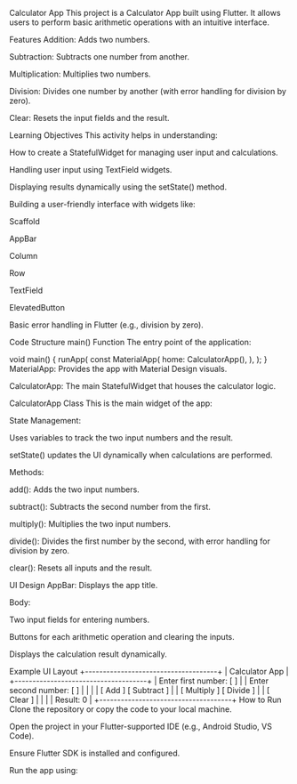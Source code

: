 Calculator App
This project is a Calculator App built using Flutter. It allows users to perform basic arithmetic operations with an intuitive interface.

Features
Addition: Adds two numbers.

Subtraction: Subtracts one number from another.

Multiplication: Multiplies two numbers.

Division: Divides one number by another (with error handling for division by zero).

Clear: Resets the input fields and the result.

Learning Objectives
This activity helps in understanding:

How to create a StatefulWidget for managing user input and calculations.

Handling user input using TextField widgets.

Displaying results dynamically using the setState() method.

Building a user-friendly interface with widgets like:

Scaffold

AppBar

Column

Row

TextField

ElevatedButton

Basic error handling in Flutter (e.g., division by zero).

Code Structure
main() Function
The entry point of the application:

void main() {
  runApp(
    const MaterialApp(
      home: CalculatorApp(),
    ),
  );
}
MaterialApp: Provides the app with Material Design visuals.

CalculatorApp: The main StatefulWidget that houses the calculator logic.

CalculatorApp Class
This is the main widget of the app:

State Management:

Uses variables to track the two input numbers and the result.

setState() updates the UI dynamically when calculations are performed.

Methods:

add(): Adds the two input numbers.

subtract(): Subtracts the second number from the first.

multiply(): Multiplies the two input numbers.

divide(): Divides the first number by the second, with error handling for division by zero.

clear(): Resets all inputs and the result.

UI Design
AppBar: Displays the app title.

Body:

Two input fields for entering numbers.

Buttons for each arithmetic operation and clearing the inputs.

Displays the calculation result dynamically.

Example UI Layout
+-------------------------------------+
|             Calculator App          |
+-------------------------------------+
|   Enter first number: [     ]       |
|   Enter second number: [     ]      |
|                                     |
|   [ Add ] [ Subtract ]              |
|   [ Multiply ] [ Divide ]           |
|   [ Clear ]                         |
|                                     |
|   Result: 0                         |
+-------------------------------------+
How to Run
Clone the repository or copy the code to your local machine.

Open the project in your Flutter-supported IDE (e.g., Android Studio, VS Code).

Ensure Flutter SDK is installed and configured.

Run the app using:
